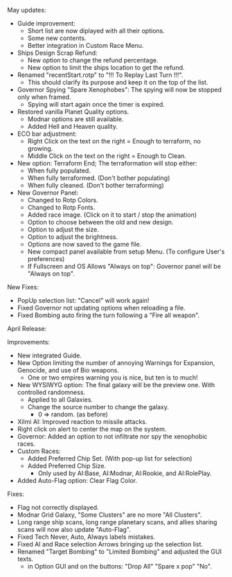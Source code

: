 May updates:
- Guide improvement: 
  - Short list are now diplayed with all their options.
  - Some new contents.
  - Better integration in Custom Race Menu.
- Ships Design Scrap Refund:
  - New option to change the refund percentage.
  - New option to limit the ships location to get the refund.
- Renamed "recentStart.rotp" to "!!! To Replay Last Turn !!!".
  - This should clarify its purpose and keep it on the top of the list.
- Governor Spying "Spare Xenophobes": The spying will now be stopped only when framed.
  - Spying will start again once the timer is expired.
- Restored vanilla Planet Quality options.
  - Modnar options are still available.
  - Added Hell and Heaven quality.
- ECO bar adjustment:
  - Right Click on the text on the right = Enough to terraform, no growing.
  - Middle Click on the text on the right = Enough to Clean.
- New option: Terraform End; The terraformation will stop either:
  - When fully populated.
  - When fully terraformed. (Don't bother populating)
  - When fully cleaned. (Don't bother terraforming)
- New Governor Panel:
  - Changed to Rotp Colors.
  - Changed to Rotp Fonts.
  - Added race image. (Click on it to start / stop the animation)
  - Option to choose between the old and new design.
  - Option to adjust the size.
  - Option to adjust the brightness.
  - Options are now saved to the game file.
  - New compact panel available from setup Menu. (To configure User's preferences)
  - If Fullscreen and OS Allows "Always on top": Governor panel will be "Always on top".

New Fixes:
- PopUp selection list: "Cancel" will work again!
- Fixed Governor not updating options when reloading a file.
- Fixed Bombing auto firing the turn following a "Fire all weapon".

April Release:

Improvements:
- New integrated Guide.
- New Option limiting the number of annoying Warnings for Expansion, Genocide, and use of Bio weapons.
  - One or two empires warning you is nice, but ten is to much!
- New WYSIWYG option: The final galaxy will be the preview one. With controlled randomness.
  - Applied to all Galaxies.
  - Change the source number to change the galaxy.
    - 0 => random. (as before)
- Xilmi AI: Improved reaction to missile attacks.
- Right click on alert to center the map on the system.
- Governor: Added an option to not infiltrate nor spy the xenophobic races.
- Custom Races:
  - Added Preferred Chip Set. (With pop-up list for selection)
  - Added Preferred Chip Size.
    - Only used by AI:Base, AI:Modnar, AI:Rookie, and AI:RolePlay.
- Added Auto-Flag option: Clear Flag Color.

Fixes:
- Flag not correctly displayed.
- Modnar Grid Galaxy, "Some Clusters" are no more "All Clusters".
- Long range ship scans, long range planetary scans, and allies sharing scans will now also update "Auto-Flag".
- Fixed Tech Never, Auto, Always labels mistakes.
- Fixed AI and Race selection Arrows bringing up the selection list.
- Renamed "Target Bombing" to "Limited Bombing" and adjusted the GUI texts.
  - in Option GUI and on the buttons: "Drop All" "Spare x pop" "No".
